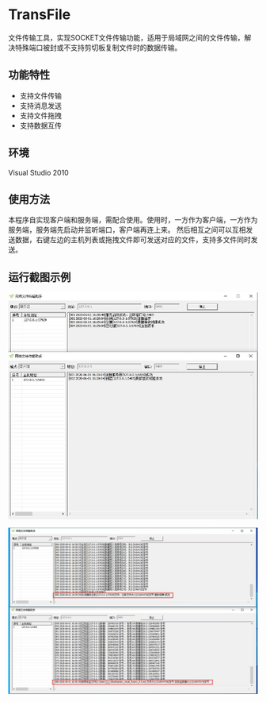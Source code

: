 # TransFile

文件传输工具，实现SOCKET文件传输功能，适用于局域网之间的文件传输，解决特殊端口被封或不支持剪切板复制文件时的数据传输。

## 功能特性

* 支持文件传输
* 支持消息发送
* 支持文件拖拽
* 支持数据互传

## 环境

Visual Studio 2010

## 使用方法

本程序自实现客户端和服务端，需配合使用。使用时，一方作为客户端，一方作为服务端，服务端先启动并监听端口，客户端再连上来。
然后相互之间可以互相发送数据，右键左边的主机列表或拖拽文件即可发送对应的文件，支持多文件同时发送。

## 运行截图示例

![启动图](https://github.com/arbboter/TransportFile/blob/master/Image//start.jpg)

![文件传输图](https://github.com/arbboter/TransportFile/blob/master/Image//file.jpg)